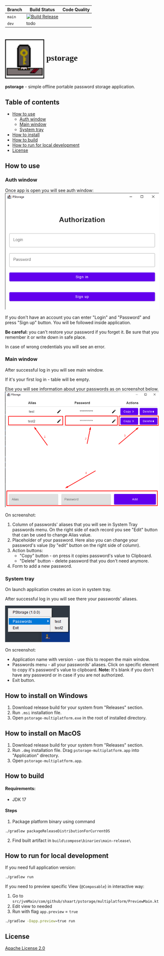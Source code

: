 | Branch | Build Status                                                                                                                                                                                                         | Code Quality |
|--------|----------------------------------------------------------------------------------------------------------------------------------------------------------------------------------------------------------------------|--------------|
| `main` | [![Build Release](https://github.com/shaart/pstorage-multiplatform/actions/workflows/build-release.yml/badge.svg?branch=main)](https://github.com/shaart/pstorage-multiplatform/actions/workflows/build-release.yml) |              |
| `dev`  | todo                                                                                                                                                                                                                 |              |

<h1 style="font-family: Alef,serif">
    <img src="static/icon64.svg" alt="logo" height="128" style="vertical-align: middle"/> pstorage
</h1>

**pstorage** - simple offline portable password storage application.

## Table of contents

- [How to use](#how-to-use)
    - [Auth window](#auth-window)
    - [Main window](#main-window)
    - [System tray](#system-tray)
- [How to install](#how-to-install)
- [How to build](#how-to-build)
- [How to run for local development](#how-to-run-for-local-development)
- [License](#license)

## How to use

### Auth window

Once app is open you will see auth window:
![Auth view](docs/auth_view.png)

If you don't have an account you can enter "Login" and "Password" and press "Sign up" button. You
will be followed inside application.

**Be careful:** you can't restore your password if you forget it. Be sure that you remember it or
write down in safe place.

In case of wrong credentials you will see an error.

### Main window

After successful log in you will see main window.

If it's your first log in - table will be empty.

Else you will see information about your passwords as on screenshot below.
![Main view](docs/main_view_with_passwords.png)

On screenshot:

1. Column of passwords' aliases that you will see in System Tray passwords menu. On the right side
   of each record you see "Edit" button that can be used to change Alias value.
2. Placeholder of your password. Here also you can change your password's value (by "edit" button on
   the right side of column).
3. Action buttons:
    - "Copy" button - on press it copies password's value to Clipboard.
    - "Delete" button - delete password that you don't need anymore.
4. Form to add a new password.

### System tray

On launch application creates an icon in system tray.

After successful log in you will see there your passwords' aliases.

![System tray menu](docs/tray_menu.png)

On screenshot:

- Application name with version - use this to reopen the main window.
- Passwords menu - all your passwords' aliases. Click on specific element to copy it's password's
  value to clipboard. **Note:** It's blank if you don't have any password or in case if you are not
  authorized.
- Exit button.

## How to install on Windows

1. Download release build for your system from "Releases" section.
2. Run `.msi` installation file.
3. Open `pstorage-multiplatform.exe` in the root of installed directory.

## How to install on MacOS

1. Download release build for your system from "Releases" section.
2. Run `.dmg` installation file. Drag `pstorage-multiplatform.app` into "Application" directory.
3. Open `pstorage-multiplatform.app`.

## How to build

#### Requirements:

- JDK 17

#### Steps

1. Package platform binary using command

```bash
./gradlew packageReleaseDistributionForCurrentOS
```

2. Find built artifact in `build\compose\binaries\main-release\`

## How to run for local development

If you need full application version:

```bash
./gradlew run
```

If you need to preview specific View (`@Composable`) in interactive way:

1. Go to `src/jvmMain/com/github/shaart/pstorage/multiplatform/PreviewMain.kt`
2. Edit view to needed
3. Run with flag `app.preview` = `true`

```bash
./gradlew -Dapp.preview=true run
```

## License

[Apache License 2.0](LICENSE)
